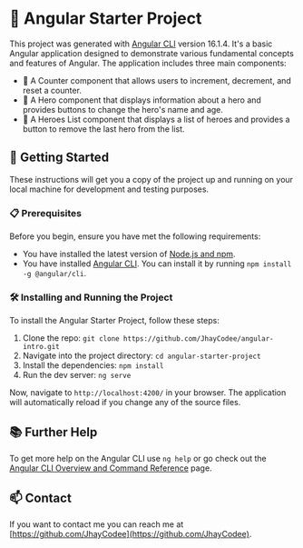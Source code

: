 # 🚀 Angular Starter Project

This project was generated with [Angular CLI](https://github.com/angular/angular-cli) version 16.1.4. It's a basic Angular application designed to demonstrate various fundamental concepts and features of Angular. The application includes three main components:

- 🧮 A Counter component that allows users to increment, decrement, and reset a counter.
- 🦸 A Hero component that displays information about a hero and provides buttons to change the hero's name and age.
- 📜 A Heroes List component that displays a list of heroes and provides a button to remove the last hero from the list.

## 🚀 Getting Started

These instructions will get you a copy of the project up and running on your local machine for development and testing purposes.

### 📋 Prerequisites

Before you begin, ensure you have met the following requirements:

- You have installed the latest version of [Node.js and npm](https://nodejs.org/en/download/).
- You have installed [Angular CLI](https://github.com/angular/angular-cli). You can install it by running `npm install -g @angular/cli`.

### 🛠️ Installing and Running the Project

To install the Angular Starter Project, follow these steps:

1. Clone the repo: `git clone https://github.com/JhayCodee/angular-intro.git`
2. Navigate into the project directory: `cd angular-starter-project`
3. Install the dependencies: `npm install`
4. Run the dev server: `ng serve`

Now, navigate to `http://localhost:4200/` in your browser. The application will automatically reload if you change any of the source files.

## 📚 Further Help

To get more help on the Angular CLI use `ng help` or go check out the [Angular CLI Overview and Command Reference](https://angular.io/cli) page.

## 📫 Contact

If you want to contact me you can reach me at [https://github.com/JhayCodee](https://github.com/JhayCodee).
